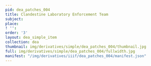 ```yaml
---
pid: dea_patches_004
title: Clandestine Laboratory Enforcement Team
subject: 
place: 
! '': 
order: '3'
layout: dea_simple_item
collection: dea
thumbnail: img/derivatives/simple/dea_patches_004/thumbnail.jpg
full: img/derivatives/simple/dea_patches_004/fullwidth.jpg
manifest: "/img/derivatives/iiif/dea_patches_004/manifest.json"
---
```

